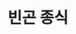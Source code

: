 <!DOCTYPE html>
<html>
  <head>
    <title>빈곤 종식</title>
  </head>
  <body>
    <h1><span style="background-color:1"><p style="text-align:center;">빈곤 종식</p></h1></h1>
    
  </body>
</html>

